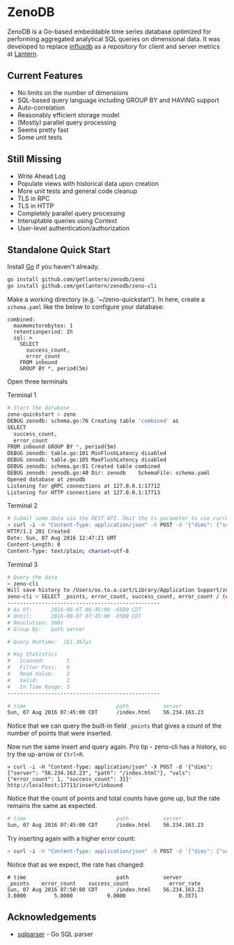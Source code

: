 # ZenoDB

ZenoDB is a Go-based embeddable time series database optimized for performing
aggregated analytical SQL queries on dimensional data.  It was developed to
replace [influxdb](https://github.com/influxdata/influxdb/) as a repository for
client and server metrics at [Lantern](https://www.getlantern.org).

## Current Features

 * No limits on the number of dimensions
 * SQL-based query language including GROUP BY and HAVING support
 * Auto-correlation
 * Reasonably efficient storage model
 * (Mostly) parallel query processing
 * Seems pretty fast
 * Some unit tests

## Still Missing

 * Write Ahead Log
 * Populate views with historical data upon creation
 * More unit tests and general code cleanup
 * TLS in RPC
 * TLS in HTTP
 * Completely parallel query processing
 * Interuptable queries using Context
 * User-level authentication/authorization

## Standalone Quick Start

Install [Go](https://golang.org/doc/install) if you haven't already.

```bash
go install github.com/getlantern/zenodb/zeno
go install github.com/getlantern/zenodb/zeno-cli
```

Make a working directory (e.g. '~/zeno-quickstart').  In here, create a
`schema.yaml` like the below to configure your database:

```
combined:
  maxmemstorebytes: 1
  retentionperiod: 1h
  sql: >
    SELECT
      success_count,
      error_count
    FROM inbound
    GROUP BY *, period(5m)
```

Open three terminals

Terminal 1

```bash
# Start the database
zeno-quickstart > zeno
DEBUG zenodb: schema.go:76 Creating table 'combined' as
SELECT
  success_count,
  error_count
FROM inbound GROUP BY *, period(5m)
DEBUG zenodb: table.go:101 MinFlushLatency disabled
DEBUG zenodb: table.go:105 MaxFlushLatency disabled
DEBUG zenodb: schema.go:81 Created table combined
DEBUG zenodb: zenodb.go:40 Dir: zenodb    SchemaFile: schema.yaml
Opened database at zenodb
Listening for gRPC connections at 127.0.0.1:17712
Listening for HTTP connections at 127.0.0.1:17713
```

Terminal 2

```bash
# Submit some data via the REST API. Omit the ts parameter to use current time.
> curl -i -H "Content-Type: application/json" -X POST -d '{"dims": {"server": "56.234.163.23", "path": "/index.html"}, "vals": {"error_count": 1, "success_count": 3}}' http://localhost:17713/insert/inbound
HTTP/1.1 201 Created
Date: Sun, 07 Aug 2016 12:47:21 GMT
Content-Length: 0
Content-Type: text/plain; charset=utf-8
```

Terminal 3

```bash
# Query the data
> zeno-cli
Will save history to /Users/ox.to.a.cart/Library/Application Support/zeno-cli/history
zeno-cli > SELECT _points, error_count, success_count, error_count / (error_count+success_count) AS error_rate FROM combined;
-------------------------------------------------
# As Of:      2016-08-07 06:45:00 -0500 CDT
# Until:      2016-08-07 07:45:00 -0500 CDT
# Resolution: 5m0s
# Group By:   path server

# Query Runtime:  161.367µs

# Key Statistics
#   Scanned:       1
#   Filter Pass:   0
#   Read Value:    3
#   Valid:         3
#   In Time Range: 3
-------------------------------------------------

# time                             path           server               _points    error_count    success_count    error_rate
Sun, 07 Aug 2016 07:45:00 CDT      /index.html    56.234.163.23         1.0000         1.0000           3.0000        0.2500
```

Notice that we can query the built-in field `_points` that gives a count of the
number of points that were inserted.

Now run the same insert and query again. Pro tip - zeno-cli has a history,
so try the up-arrow or `Ctrl+R`.

```
> curl -i -H "Content-Type: application/json" -X POST -d '{"dims": {"server": "56.234.163.23", "path": "/index.html"}, "vals": {"error_count": 1, "success_count": 3}}' http://localhost:17713/insert/inbound
```

Notice that the count of points and total counts have gone up, but the rate
remains the same as expected.

```bash
# time                             path           server               _points    error_count    success_count    error_rate
Sun, 07 Aug 2016 07:45:00 CDT      /index.html    56.234.163.23         2.0000         2.0000           6.0000        0.2500
```

Try inserting again with a higher error count:

```bash
> curl -i -H "Content-Type: application/json" -X POST -d '{"dims": {"server": "56.234.163.23", "path": "/index.html"}, "vals": {"error_count": 3, "success_count": 3}}' http://localhost:17713/insert/inbound
```

Notice that as we expect, the rate has changed:

```
# time                             path           server               _points    error_count    success_count             error_rate
Sun, 07 Aug 2016 07:50:00 CDT      /index.html    56.234.163.23         3.0000         5.0000           9.0000                 0.3571
```

## Acknowledgements

 * [sqlparser](https://github.com/xwb1989/sqlparser) - Go SQL parser
